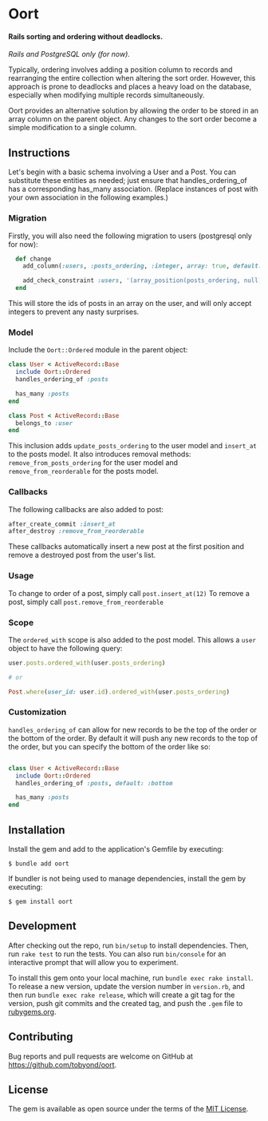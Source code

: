 # Oort

#### Rails sorting and ordering without deadlocks.

*Rails and PostgreSQL only (for now).*

Typically, ordering involves adding a position column to records and rearranging the entire collection when altering the sort order. However, this approach is prone to deadlocks and places a heavy load on the database, especially when modifying multiple records simultaneously.

Oort provides an alternative solution by allowing the order to be stored in an array column on the parent object. Any changes to the sort order become a simple modification to a single column.


## Instructions

Let's begin with a basic schema involving a User and a Post. You can substitute these entities as needed; just ensure that handles_ordering_of has a corresponding has_many association. (Replace instances of post with your own association in the following examples.)

### Migration

Firstly, you will also need the following migration to users (postgresql only for now):

```RUBY
  def change
    add_column(:users, :posts_ordering, :integer, array: true, default: [], using: 'ARRAY[benefit_type]::INTEGER[]')

    add_check_constraint :users, '(array_position(posts_ordering, null) is null)', name: 'posts_ordering'
  end
```

This will store the ids of posts in an array on the user, and will only accept integers to prevent any nasty surprises.

### Model

Include the `Oort::Ordered` module in the parent object:

```RUBY
class User < ActiveRecord::Base
  include Oort::Ordered
  handles_ordering_of :posts

  has_many :posts
end

class Post < ActiveRecord::Base
  belongs_to :user
end

```

This inclusion adds `update_posts_ordering` to the user model and `insert_at` to the posts model. It also introduces removal methods: `remove_from_posts_ordering` for the user model and `remove_from_reorderable` for the posts model.


### Callbacks

The following callbacks are also added to post:

```RUBY
after_create_commit :insert_at
after_destroy :remove_from_reorderable
```

These callbacks automatically insert a new post at the first position and remove a destroyed post from the user's list.

### Usage
To change to order of a post, simply call `post.insert_at(12)`
To remove a post, simply call `post.remove_from_reorderable`

### Scope
The `ordered_with` scope is also added to the post model. This allows a `user` object to have the following query:

```RUBY
user.posts.ordered_with(user.posts_ordering)

# or

Post.where(user_id: user.id).ordered_with(user.posts_ordering)
```

### Customization

`handles_ordering_of` can allow for new records to be the top of the order or the bottom of the order. By default it will push any new records to the top of the order, but you can specify the bottom of the order like so:

```ruby

class User < ActiveRecord::Base
  include Oort::Ordered
  handles_ordering_of :posts, default: :bottom

  has_many :posts
end

```


## Installation

Install the gem and add to the application's Gemfile by executing:

    $ bundle add oort

If bundler is not being used to manage dependencies, install the gem by executing:

    $ gem install oort


## Development

After checking out the repo, run `bin/setup` to install dependencies. Then, run `rake test` to run the tests. You can also run `bin/console` for an interactive prompt that will allow you to experiment.

To install this gem onto your local machine, run `bundle exec rake install`. To release a new version, update the version number in `version.rb`, and then run `bundle exec rake release`, which will create a git tag for the version, push git commits and the created tag, and push the `.gem` file to [rubygems.org](https://rubygems.org).

## Contributing

Bug reports and pull requests are welcome on GitHub at https://github.com/tobyond/oort.

## License

The gem is available as open source under the terms of the [MIT License](https://opensource.org/licenses/MIT).
